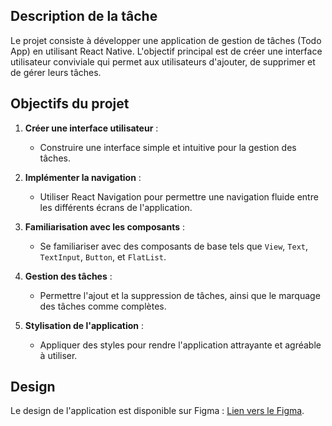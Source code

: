 ## Description de la tâche

Le projet consiste à développer une application de gestion de tâches (Todo App) en utilisant React Native. L'objectif principal est de créer une interface utilisateur conviviale qui permet aux utilisateurs d'ajouter, de supprimer et de gérer leurs tâches.

## Objectifs du projet

1. **Créer une interface utilisateur** :

   - Construire une interface simple et intuitive pour la gestion des tâches.

2. **Implémenter la navigation** :

   - Utiliser React Navigation pour permettre une navigation fluide entre les différents écrans de l'application.

3. **Familiarisation avec les composants** :

   - Se familiariser avec des composants de base tels que `View`, `Text`, `TextInput`, `Button`, et `FlatList`.

4. **Gestion des tâches** :

   - Permettre l'ajout et la suppression de tâches, ainsi que le marquage des tâches comme complètes.

5. **Stylisation de l'application** :

   - Appliquer des styles pour rendre l'application attrayante et agréable à utiliser.

## Design

Le design de l'application est disponible sur Figma : [Lien vers le Figma](<https://www.figma.com/design/Um1pS6yhk8yGf4cH6KcvTs/LOW-CODE-TODO-LIST-APP-AESTHETIC-(Community)?node-id=0-1&node-type=canvas&t=MCVXHR3SMbncy1N5-0>).
